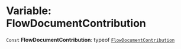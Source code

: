 # Variable: FlowDocumentContribution

`Const` **FlowDocumentContribution**: typeof [`FlowDocumentContribution`](/en/auto-docs/document/variables/FlowDocumentContribution-1.md)
